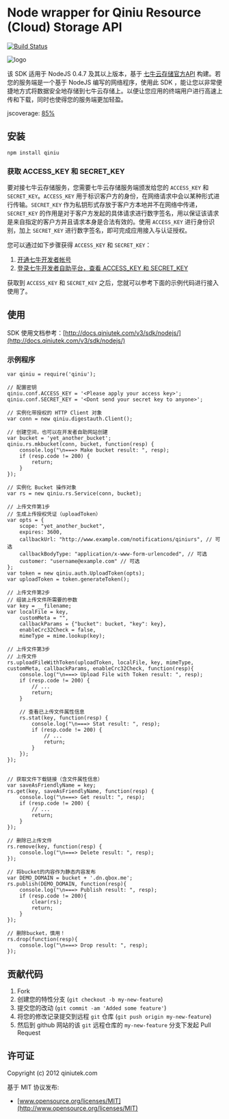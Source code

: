 # Node wrapper for Qiniu Resource (Cloud) Storage API

[![Build Status](https://travis-ci.org/qiniu/nodejs-sdk.png?branch=master)](https://travis-ci.org/qiniu/nodejs-sdk)

![logo](http://qiniutek.com/images/logo-2.png)

该 SDK 适用于 NodeJS 0.4.7 及其以上版本，基于 [七牛云存储官方API](/v3/api/) 构建。若您的服务端是一个基于 NodeJS 编写的网络程序，使用此 SDK ，能让您以非常便捷地方式将数据安全地存储到七牛云存储上。以便让您应用的终端用户进行高速上传和下载，同时也使得您的服务端更加轻盈。

jscoverage: [85%](http://fengmk2.github.com/coverage/qiniu.html)

## 安装

    npm install qiniu

### 获取 ACCESS_KEY 和 SECRET_KEY

要对接七牛云存储服务，您需要七牛云存储服务端颁发给您的 `ACCESS_KEY` 和 `SECRET_KEY`。`ACCESS_KEY` 用于标识客户方的身份，在网络请求中会以某种形式进行传输。`SECRET_KEY` 作为私钥形式存放于客户方本地并不在网络中传递，`SECRET_KEY` 的作用是对于客户方发起的具体请求进行数字签名，用以保证该请求是来自指定的客户方并且请求本身是合法有效的。使用 `ACCESS_KEY` 进行身份识别，加上 `SECRET_KEY` 进行数字签名，即可完成应用接入与认证授权。

您可以通过如下步骤获得 `ACCESS_KEY` 和 `SECRET_KEY`：

1. [开通七牛开发者帐号](https://dev.qiniutek.com/signup)
2. [登录七牛开发者自助平台，查看 ACCESS_KEY 和 SECRET_KEY](https://dev.qiniutek.com/account/keys)

获取到 `ACCESS_KEY` 和 `SECRET_KEY` 之后，您就可以参考下面的示例代码进行接入使用了。

## 使用

SDK 使用文档参考：[http://docs.qiniutek.com/v3/sdk/nodejs/](http://docs.qiniutek.com/v3/sdk/nodejs/)

### 示例程序

    var qiniu = require('qiniu');

    // 配置密钥
    qiniu.conf.ACCESS_KEY = '<Please apply your access key>';
    qiniu.conf.SECRET_KEY = '<Dont send your secret key to anyone>';

    // 实例化带授权的 HTTP Client 对象
    var conn = new qiniu.digestauth.Client();

    // 创建空间，也可以在开发者自助网站创建
    var bucket = 'yet_another_bucket';
    qiniu.rs.mkbucket(conn, bucket, function(resp) {
        console.log("\n===> Make bucket result: ", resp);
        if (resp.code != 200) {
            return;
        }
    });

    // 实例化 Bucket 操作对象
    var rs = new qiniu.rs.Service(conn, bucket);

    // 上传文件第1步
    // 生成上传授权凭证（uploadToken）
    var opts = {
        scope: "yet_another_bucket",
        expires: 3600,
        callbackUrl: "http://www.example.com/notifications/qiniurs", // 可选
        callbackBodyType: "application/x-www-form-urlencoded", // 可选
        customer: "username@example.com" // 可选
    };
    var token = new qiniu.auth.UploadToken(opts);
    var uploadToken = token.generateToken();

    // 上传文件第2步
    // 组装上传文件所需要的参数
    var key = __filename;
    var localFile = key,
        customMeta = "",
        callbackParams = {"bucket": bucket, "key": key},
        enableCrc32Check = false,
        mimeType = mime.lookup(key);

    // 上传文件第3步
    // 上传文件
    rs.uploadFileWithToken(uploadToken, localFile, key, mimeType, customMeta, callbackParams, enableCrc32Check, function(resp){
        console.log("\n===> Upload File with Token result: ", resp);
        if (resp.code != 200) {
            // ...
            return;
        }

        // 查看已上传文件属性信息
        rs.stat(key, function(resp) {
            console.log("\n===> Stat result: ", resp);
            if (resp.code != 200) {
                // ...
                return;
            }
        });
    });


    // 获取文件下载链接（含文件属性信息）
    var saveAsFriendlyName = key;
    rs.get(key, saveAsFriendlyName, function(resp) {
        console.log("\n===> Get result: ", resp);
        if (resp.code != 200) {
            // ...
            return;
        }
    });

    // 删除已上传文件
    rs.remove(key, function(resp) {
        console.log("\n===> Delete result: ", resp);
    });

    // 将bucket的内容作为静态内容发布
    var DEMO_DOMAIN = bucket + '.dn.qbox.me';
    rs.publish(DEMO_DOMAIN, function(resp){
        console.log("\n===> Publish result: ", resp);
        if (resp.code != 200){
            clear(rs);
            return;
        }
    });

    // 删除bucket，慎用！
    rs.drop(function(resp){
        console.log("\n===> Drop result: ", resp);
    });


## 贡献代码

1. Fork
2. 创建您的特性分支 (`git checkout -b my-new-feature`)
3. 提交您的改动 (`git commit -am 'Added some feature'`)
4. 将您的修改记录提交到远程 `git` 仓库 (`git push origin my-new-feature`)
5. 然后到 github 网站的该 `git` 远程仓库的 `my-new-feature` 分支下发起 Pull Request

## 许可证

Copyright (c) 2012 qiniutek.com

基于 MIT 协议发布:

* [www.opensource.org/licenses/MIT](http://www.opensource.org/licenses/MIT)
